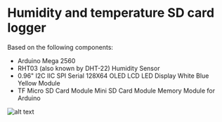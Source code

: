 # Humidity and temperature SD card logger

Based on the following components:
-	Arduino Mega 2560
-	RHT03 (also known by DHT-22) Humidity Sensor
-	0.96" I2C IIC SPI Serial 128X64 OLED LCD LED Display White Blue Yellow Module 
-	TF Micro SD Card Module Mini SD Card Module Memory Module for Arduino

![alt text](https://raw.githubusercontent.com/sh969/RHT03-OLED-SD/master/photo.png)